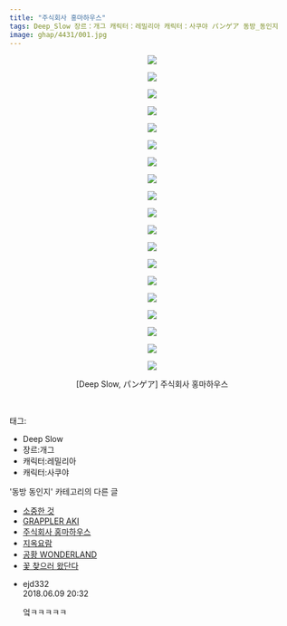 ```yaml
---
title: "주식회사 홍마하우스"
tags: Deep_Slow 장르：개그 캐릭터：레밀리아 캐릭터：사쿠야 パンゲア 동방_동인지
image: ghap/4431/001.jpg
---
```

<div class="article">
<p style="text-align: center; clear: none; float: none;"><img src="{{ site.nasurl }}/ghap/4431/001.jpg"/></p>
<p style="text-align: center; clear: none; float: none;"><img src="{{ site.nasurl }}/ghap/4431/002.jpg"/></p>
<p style="text-align: center; clear: none; float: none;"><img src="{{ site.nasurl }}/ghap/4431/003.jpg"/></p>
<p style="text-align: center; clear: none; float: none;"><img src="{{ site.nasurl }}/ghap/4431/004.jpg"/></p>
<p style="text-align: center; clear: none; float: none;"><img src="{{ site.nasurl }}/ghap/4431/005.jpg"/></p>
<p style="text-align: center; clear: none; float: none;"><img src="{{ site.nasurl }}/ghap/4431/006.jpg"/></p>
<p style="text-align: center; clear: none; float: none;"><img src="{{ site.nasurl }}/ghap/4431/007.jpg"/></p>
<p style="text-align: center; clear: none; float: none;"><img src="{{ site.nasurl }}/ghap/4431/008.jpg"/></p>
<p style="text-align: center; clear: none; float: none;"><img src="{{ site.nasurl }}/ghap/4431/009.jpg"/></p>
<p style="text-align: center; clear: none; float: none;"><img src="{{ site.nasurl }}/ghap/4431/010.jpg"/></p>
<p style="text-align: center; clear: none; float: none;"><img src="{{ site.nasurl }}/ghap/4431/011.jpg"/></p>
<p style="text-align: center; clear: none; float: none;"><img src="{{ site.nasurl }}/ghap/4431/012.jpg"/></p>
<p style="text-align: center; clear: none; float: none;"><img src="{{ site.nasurl }}/ghap/4431/013.jpg"/></p>
<p style="text-align: center; clear: none; float: none;"><img src="{{ site.nasurl }}/ghap/4431/014.jpg"/></p>
<p style="text-align: center; clear: none; float: none;"><img src="{{ site.nasurl }}/ghap/4431/015.jpg"/></p>
<p style="text-align: center; clear: none; float: none;"><img src="{{ site.nasurl }}/ghap/4431/016.jpg"/></p>
<p style="text-align: center; clear: none; float: none;"><img src="{{ site.nasurl }}/ghap/4431/017.jpg"/></p>
<p style="text-align: center; clear: none; float: none;"><img src="{{ site.nasurl }}/ghap/4431/018.jpg"/></p>
<p style="text-align: center; clear: none; float: none;"><img src="{{ site.nasurl }}/ghap/4431/019.jpg"/></p>
<p style="text-align: center; clear: none; float: none;">[Deep Slow, パンゲア] 주식회사 홍마하우스</p>
<p><br/></p>
</div><div class="tagTrail">
<p>태그: </p>
<ul>
<li>Deep Slow</li>
<li>장르:개그</li>
<li>캐릭터:레밀리아</li>
<li>캐릭터:사쿠야</li>
</ul>
</div><div class="another">
<p>'동방 동인지' 카테고리의 다른 글</p>
<ul>
<li><a href="/2018-06-09-ghap_4435">소중한 것</a></li>
<li><a href="/2018-06-09-ghap_4433">GRAPPLER AKI</a></li>
<li><a href="/2018-06-09-ghap_4431">주식회사 홍마하우스</a></li>
<li><a href="/2018-06-09-ghap_4430">지옥요람</a></li>
<li><a href="/2018-06-09-ghap_4429">공황 WONDERLAND</a></li>
<li><a href="/2018-06-09-ghap_4428">꽃 찾으러 왔단다</a></li>
</ul>
</div><div class="cb_module cb_fluid">
<div class="cb_wrt cb_profile">
<div class="comment">
<ul>
<li class="cb_thumb_off" id="comment15268550">
<div class="cb_comment_area">
<div class="cb_info_area">
<div class="cb_section">
<span class="cb_nick_name">ejd332</span>
</div>
<div class="cb_section">
<span class="cb_date">2018.06.09 20:32 </span>
</div>
</div>
<div class="cb_dsc_comment">
<p class="cb_dsc">
											엌ㅋㅋㅋㅋㅋ
										</p>
</div>
</div></li>
</ul>
</div>
</div><!-- commentList close -->
</div>
